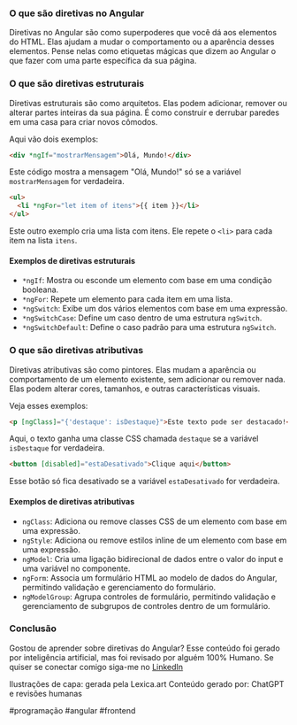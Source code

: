 ### O que são diretivas no Angular

Diretivas no Angular são como superpoderes que você dá aos elementos do HTML. Elas ajudam a mudar o comportamento ou a aparência desses elementos. Pense nelas como etiquetas mágicas que dizem ao Angular o que fazer com uma parte específica da sua página.

### O que são diretivas estruturais

Diretivas estruturais são como arquitetos. Elas podem adicionar, remover ou alterar partes inteiras da sua página. É como construir e derrubar paredes em uma casa para criar novos cômodos.

Aqui vão dois exemplos:

```html
<div *ngIf="mostrarMensagem">Olá, Mundo!</div>
```
Este código mostra a mensagem "Olá, Mundo!" só se a variável `mostrarMensagem` for verdadeira.

```html
<ul>
  <li *ngFor="let item of itens">{{ item }}</li>
</ul>
```
Este outro exemplo cria uma lista com itens. Ele repete o `<li>` para cada item na lista `itens`.

#### Exemplos de diretivas estruturais

- `*ngIf`: Mostra ou esconde um elemento com base em uma condição booleana.
- `*ngFor`: Repete um elemento para cada item em uma lista.
- `*ngSwitch`: Exibe um dos vários elementos com base em uma expressão.
- `*ngSwitchCase`: Define um caso dentro de uma estrutura `ngSwitch`.
- `*ngSwitchDefault`: Define o caso padrão para uma estrutura `ngSwitch`.

### O que são diretivas atributivas

Diretivas atributivas são como pintores. Elas mudam a aparência ou comportamento de um elemento existente, sem adicionar ou remover nada. Elas podem alterar cores, tamanhos, e outras características visuais.

Veja esses exemplos:

```html
<p [ngClass]="{'destaque': isDestaque}">Este texto pode ser destacado!</p>
```
Aqui, o texto ganha uma classe CSS chamada `destaque` se a variável `isDestaque` for verdadeira.

```html
<button [disabled]="estaDesativado">Clique aqui</button>
```
Esse botão só fica desativado se a variável `estaDesativado` for verdadeira.

#### Exemplos de diretivas atributivas

- `ngClass`: Adiciona ou remove classes CSS de um elemento com base em uma expressão.
- `ngStyle`: Adiciona ou remove estilos inline de um elemento com base em uma expressão.
- `ngModel`: Cria uma ligação bidirecional de dados entre o valor do input e uma variável no componente.
- `ngForm`: Associa um formulário HTML ao modelo de dados do Angular, permitindo validação e gerenciamento do formulário.
- `ngModelGroup`: Agrupa controles de formulário, permitindo validação e gerenciamento de subgrupos de controles dentro de um formulário.

### Conclusão

Gostou de aprender sobre diretivas do Angular? Esse conteúdo foi gerado por inteligência artificial, mas foi revisado por alguém 100% Humano. Se quiser se conectar comigo siga-me no [LinkedIn](https://www.linkedin.com/in/lorenzo-dalla-corte-danesi/)

Ilustrações de capa: gerada pela Lexica.art
Conteúdo gerado por: ChatGPT e revisões humanas

#programação #angular #frontend